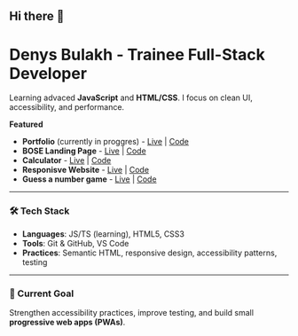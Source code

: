## Hi there 👋
# Denys Bulakh - Trainee Full-Stack Developer

Learning advaced **JavaScript** and **HTML/CSS**. I focus on clean UI, accessibility, and performance.

**Featured**
- **Portfolio** (currently in proggres) - [Live](https://deny-hl.github.io/portfolio/) | [Code](https://github.com/deny-hl/portfolio)
- **BOSE Landing Page** - [Live](https://deny-hl.github.io/bose_landing/) | [Code](https://github.com/deny-hl/bose_landing?tab=readme-ov-file)
- **Calculator** - [Live](https://deny-hl.github.io/calculator/) | [Code](https://github.com/deny-hl/calculator)
- **Responisve Website** - [Live](https://acceler94.github.io/CSS-assignment/) | [Code](https://github.com/ACCeler94/CSS-assignment)
- **Guess a number game** - [Live](https://deny-hl.github.io/js_first-assigment/) | [Code](https://github.com/deny-hl/js_first-assigment)

---

### 🛠️ Tech Stack
- **Languages**: JS/TS (learning), HTML5, CSS3
- **Tools**: Git & GitHub, VS Code
- **Practices**: Semantic HTML, responsive design, accessibility patterns, testing

---

### 🎯 Current Goal
Strengthen accessibility practices, improve testing, and build small **progressive web apps (PWAs)**.
